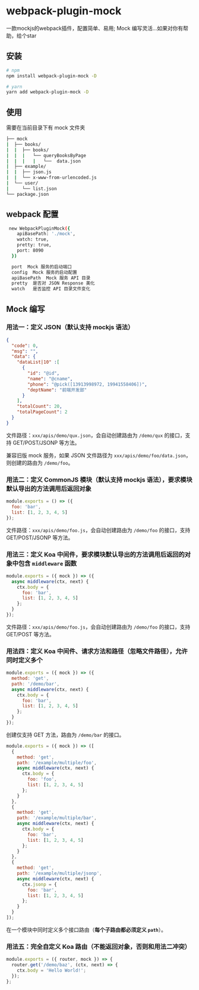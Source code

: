 # webpack-plugin-mock
一款mockjs的webpack插件，配置简单、易用; Mock 编写灵活...如果对你有帮助，给个star

## 安装

```bash
# npm
npm install webpack-plugin-mock -D

# yarn
yarn add webpack-plugin-mock -D
```

## 使用

需要在当前目录下有 mock 文件夹

```bash
├── mock
|  ├── books/
|  |  ├── books/
|  |  |   └── queryBooksByPage
|  |  |   |   └──  data.json
|  ├── example/
|  |  ├── json.js
|  |  └── x-www-from-urlencoded.js
|  └── user/
|     └── list.json
└── package.json
```

## webpack 配置
```bash
 new WebpackPluginMock({
    apiBasePath: './mock',
    watch: true,
    pretty: true,
    port: 8090
  })

  port  Mock 服务的启动端口
  config  Mock 服务的启动配置
  apiBasePath  Mock 服务 API 目录
  pretty  是否对 JSON Response 美化
  watch   是否监控 API 目录文件变化
```

## Mock 编写

### 用法一：定义 JSON（默认支持 mockjs 语法）

```json
{
  "code": 0,
  "msg": "",
  "data": {
    "dataList|10" :[
      {
        "id": "@id",
        "name": "@cname",
        "phone": "@pick([13913998972, 19941558406])",
        "deptName": "前端开发部"
      }
    ],
    "totalCount": 20,
    "totalPageCount": 2
  }
}
```

文件路径：`xxx/apis/demo/qux.json`，会自动创建路由为 `/demo/qux` 的接口，支持 GET/POST/JSONP 等方法。

兼容旧版 mock 服务，如果 JSON 文件路径为 `xxx/apis/demo/foo/data.json`，则创建的路由为 `/demo/foo`。

### 用法二：定义 CommonJS 模块（默认支持 mockjs 语法），要求模块默认导出的方法调用后返回对象

```js
module.exports = () => ({
  foo: 'bar',
  list: [1, 2, 3, 4, 5]
});
```

文件路径：`xxx/apis/demo/foo.js`，会自动创建路由为 `/demo/foo` 的接口，支持 GET/POST/JSONP 等方法。

### 用法三：定义 Koa 中间件，要求模块默认导出的方法调用后返回的对象中包含 `middleware` 函数

```js
module.exports = ({ mock }) => ({
  async middleware(ctx, next) {
    ctx.body = {
      foo: 'bar',
      list: [1, 2, 3, 4, 5]
    };
  }
});
```

文件路径：`xxx/apis/demo/foo.js`，会自动创建路由为 `/demo/foo` 的接口，支持 GET/POST 等方法。


### 用法四：定义 Koa 中间件、请求方法和路径（忽略文件路径），允许同时定义多个

```js
module.exports = ({ mock }) => ({
  method: 'get',
  path: '/demo/bar',
  async middleware(ctx, next) {
    ctx.body = {
      foo: 'bar',
      list: [1, 2, 3, 4, 5]
    };
  }
});
```

创建仅支持 GET 方法，路由为 `/demo/bar` 的接口。

```js
module.exports = ({ mock }) => ([
  {
    method: 'get',
    path: '/example/multiple/foo',
    async middleware(ctx, next) {
      ctx.body = {
        foo: 'foo',
        list: [1, 2, 3, 4, 5]
      };
    }
  },
  {
    method: 'get',
    path: '/example/multiple/bar',
    async middleware(ctx, next) {
      ctx.body = {
        foo: 'bar',
        list: [1, 2, 3, 4, 5]
      };
    }
  },
  {
    method: 'get',
    path: '/example/multiple/jsonp',
    async middleware(ctx, next) {
      ctx.jsonp = {
        foo: 'bar',
        list: [1, 2, 3, 4, 5]
      };
    }
  }
]);
```

在一个模块中同时定义多个接口路由（**每个子路由都必须定义 `path`**）。

### 用法五：完全自定义 Koa 路由（不能返回对象，否则和用法二冲突）

```js
module.exports = ({ router, mock }) => {
  router.get('/demo/baz', (ctx, next) => {
    ctx.body = 'Hello World!';
  });
};
```
